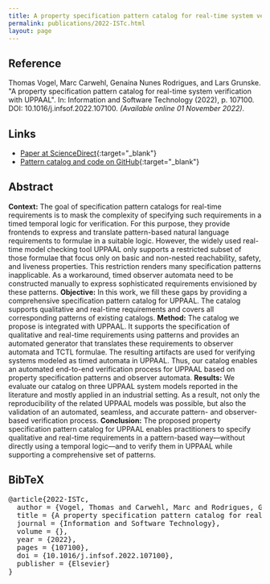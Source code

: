 ```yaml
---
title: A property specification pattern catalog for real-time system verification with UPPAAL
permalink: publications/2022-ISTc.html
layout: page
---
```


## Reference
Thomas Vogel, Marc Carwehl, Genaína Nunes Rodrigues, and Lars Grunske. "A property specification pattern catalog for real-time system verification with UPPAAL". In: Information and Software Technology (2022), p. 107100. DOI: 10.1016/j.infsof.2022.107100. _(Available online 01 November 2022)_.

## Links
* [Paper at ScienceDirect](https://doi.org/10.1016/j.infsof.2022.107100){:target="_blank"}
* [Pattern catalog and code on GitHub](https://github.com/hub-se/PSP-UPPAAL){:target="_blank"}


## Abstract
**Context:**
The goal of specification pattern catalogs for real-time requirements is to mask the complexity of specifying such requirements in a timed temporal logic for verification. For this purpose, they provide frontends to express and translate pattern-based natural language requirements to formulae in a suitable logic. However, the widely used real-time model checking tool UPPAAL only supports a restricted subset of those formulae that focus only on basic and non-nested reachability, safety, and liveness properties. This restriction renders many specification patterns inapplicable. As a workaround, timed observer automata need to be constructed manually to express sophisticated requirements envisioned by these patterns.
**Objective:**
In this work, we fill these gaps by providing a comprehensive specification pattern catalog for UPPAAL. The catalog supports qualitative and real-time requirements and covers all corresponding patterns of existing catalogs.
**Method:**
The catalog we propose is integrated with UPPAAL. It supports the specification of qualitative and real-time requirements using patterns and provides an automated generator that translates these requirements to observer automata and TCTL formulae. The resulting artifacts are used for verifying systems modeled as timed automata in UPPAAL. Thus, our catalog enables an automated end-to-end verification process for UPPAAL based on property specification patterns and observer automata.
**Results:**
We evaluate our catalog on three UPPAAL system models reported in the literature and mostly applied in an industrial setting. As a result, not only the reproducibility of the related UPPAAL models was possible, but also the validation of an automated, seamless, and accurate pattern- and observer-based verification process.
**Conclusion:**
The proposed property specification pattern catalog for UPPAAL enables practitioners to specify qualitative and real-time requirements in a pattern-based way—without directly using a temporal logic—and to verify them in UPPAAL while supporting a comprehensive set of patterns.


## BibTeX

<div class="bibtex">
<pre>@article{2022-ISTc,
  author = {Vogel, Thomas and Carwehl, Marc and Rodrigues, Genaína Nunes and Grunske, Lars},
  title = {A property specification pattern catalog for real-time system verification with UPPAAL},
  journal = {Information and Software Technology},
  volume = {},
  year = {2022},
  pages = {107100},
  doi = {10.1016/j.infsof.2022.107100},
  publisher = {Elsevier}
}</pre>
</div>

